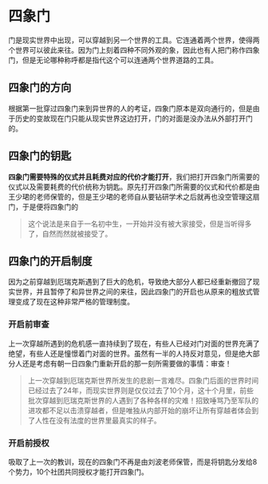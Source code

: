 # 四象门

门是现实世界中出现，可以穿越到另一个世界的工具。它连通着两个世界，使得两个世界可以彼此来往。因为门上刻着四种不同外观的象，因此也有人把门称作四象门，但是无论哪种称呼都是指代这个可以连通两个世界道路的工具。

## 四象门的方向

根据第一批穿过四象门来到异世界的人的考证，四象门原本是双向通行的，但是由于历史的变故现在门只能从现实世界这边打开，门的对面是没办法从外部打开门的。

## 四象门的钥匙

**四象门需要特殊的仪式并且耗费对应的代价才能打开**，我们把打开四象门所需要的仪式以及需要耗费的代价统称为钥匙。原先打开四象门所需要的仪式和代价都是由王少珺的老师保管的，但是王少珺的老师自从要钻研学术之后就再也没空管理这扇门，于是便将四象门的

> 这个说法是来自于一名初中生，一开始并没有被大家接受，但是当听得多了，自然而然就被接受了。

## 四象门的开启制度

因为之前穿越到厄瑞克斯遇到了巨大的危机，导致绝大部分人都已经重新撤回了现实世界，并且暂停了和异世界之间的来往，因此四象门的开启也从原来的粗放式管理变成了现在这种非常严格的管理制度。

### 开启前审查

上一次穿越所遇到的危机感一直持续到了现在，有些人已经对门对面的世界充满了绝望，有些人还是憧憬着门对面的世界。虽然有一半的人持反对意见，但是绝大部分人还是考虑有朝一日四象门重新开启的那一刻所需要做的事情：审查！

> 上一次穿越到厄瑞克斯世界所发生的悲剧一言难尽。四象门后面的世界时间已经过去了24年，而现实世界则是仅仅过去了10个月，这十个月里，前些批次穿越到厄瑞克斯世界的人遇到了各种各样的灾难！招致唾骂乃至军队的进攻都不足以击溃穿越者，但是唯独从内部开始的崩坏让所有穿越者体会到了人性在没有法度的世界里最真实的样子。

### 开启前授权

吸取了上一次的教训，现在的四象门不再是由刘波老师保管，而是将钥匙分发给8个势力，10个社团共同授权才能打开四象门。

